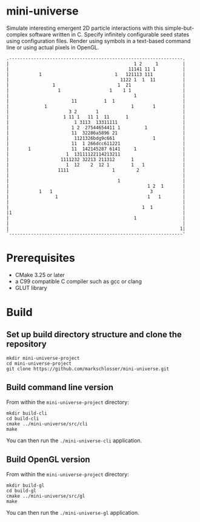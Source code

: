 # mini-universe

Simulate interesting emergent 2D particle interactions with this simple-but-complex software written in C. Specify infinitely configurable seed states using configuration files. Render using symbols in a text-based command line or using actual pixels in OpenGL.

```
.----------------------------------------------------------------.
|                                              1 2     1         |
|                                            11141 11 1          |
|           1                           1   121113 111           |
|                                         1122 1  1  11          |
|                1                       1  21                   |
|                  1                  1    1 1                   |
|                                              1                 |
|                       11          1  1                         |
|             1                               1       1          |
|                      3 2       1                               |
|                    1 11 1   11 1  11      1                    |
|                        1 3113  13311111                        |
|                       1 2  27544654411 1         1             |
|                       11  32286a5896 21                        |
|                        1121326bdg9c661              1          |
|                       11  1 266dcc611221                       |
|       1               11  142145287 6141     1                 |
|                     1  13111122114213211                       |
|                   1111232 32213 211312      1                  |
|                     1  12    2  12 1        1   1              |
|                  1111                1        2                |
|                                                                |
|                                        1                       |
|                                                   1 2  1       |
|           1   1                                    3           |
|                 1                                 1   1        |
|                                                                |
|                                                 1  1           |
|1                                                               |
|                                              1                 |
|                                                                |
|                                                               1|
`----------------------------------------------------------------'
```

# Prerequisites

- CMake 3.25 or later
- a C99 compatible C compiler such as gcc or clang
- GLUT library

# Build

## Set up build directory structure and clone the repository

```
mkdir mini-universe-project
cd mini-universe-project
git clone https://github.com/markschlosser/mini-universe.git
```

## Build command line version

From within the `mini-universe-project` directory:

```
mkdir build-cli
cd build-cli
cmake ../mini-universe/src/cli
make
```

You can then run the `./mini-universe-cli` application.


## Build OpenGL version

From within the `mini-universe-project` directory:

```
mkdir build-gl
cd build-gl
cmake ../mini-universe/src/gl
make
```

You can then run the `./mini-universe-gl` application.
